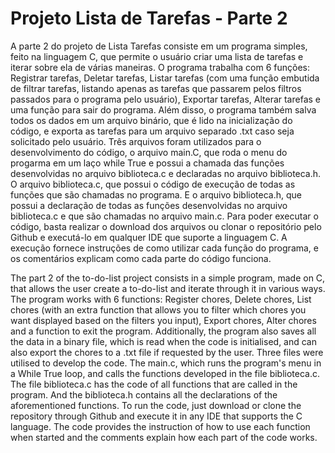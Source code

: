 # Projeto Lista de Tarefas - Parte 2
A parte 2 do projeto de Lista Tarefas consiste em um programa simples, feito na linguagem C, que permite o usuário criar uma lista de tarefas e iterar sobre ela de várias maneiras. O programa trabalha com 6 funções: Registrar tarefas, Deletar tarefas, Listar tarefas (com uma função embutida de filtrar tarefas, listando apenas as tarefas que passarem pelos filtros passados para o programa pelo usuário), Exportar tarefas, Alterar tarefas e uma função para sair do programa. Além disso, o programa também salva todos os dados em um arquivo binário, que é lido na inicialização do código, e exporta as tarefas para um arquivo separado .txt caso seja solicitado pelo usuário.
Três arquivos foram utilizados para o desenvolvimento do código, o arquivo main.C, que roda o menu do progarma em um laço while True e possui a chamada das funções desenvolvidas no arquivo biblioteca.c e declaradas no arquivo biblioteca.h. O arquivo biblioteca.c, que possui o código de execução de todas as funções que são chamadas no programa. E o arquivo biblioteca.h, que possui a declaração de todas as funções desenvolvidas no arquivo biblioteca.c e que são chamadas no arquivo main.c.
Para poder executar o código, basta realizar o download dos arquivos ou clonar o repositório pelo Github e executá-lo em qualquer IDE que suporte a linguagem C.
A execução fornece instruções de como utilizar cada função do programa, e os comentários explicam como cada parte do código funciona.

The part 2 of the to-do-list project consists in a simple program, made on C, that allows the user create a to-do-list and iterate through it in various ways. The program works with 6 functions: Register chores, Delete chores, List chores (with an extra function that allows you to filter which chores you want displayed based on the filters you input), Export chores, Alter chores and a function to exit the program. Additionally, the program also saves all the data in a binary file, which is read when the code is initialised, and can also export the chores to a .txt file if requested by the user.
Three files were utilised to develop the code. The main.c, which runs the program's menu in a While True loop, and calls the functions developed in the file biblioteca.c. The file biblioteca.c has the code of all functions that are called in the program. And the biblioteca.h contains all the declarations of the aforementioned functions.
To run the code, just download or clone the repository through Github and execute it in any IDE that supports the C language. The code provides the instruction of how to use each function when started and the comments explain how each part of the code works.
